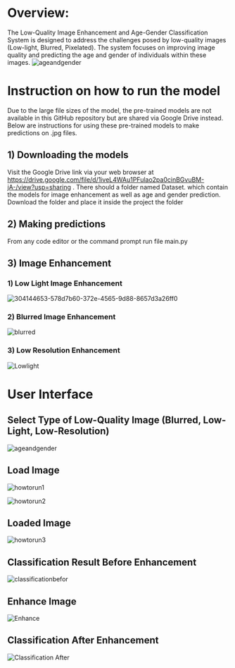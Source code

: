 # Overview:
The Low-Quality Image Enhancement and Age-Gender Classification System is designed to address the challenges posed by low-quality images (Low-light, Blurred, Pixelated). The system focuses on improving image quality and predicting the age and gender of individuals within these images.
![ageandgender](https://github.com/Shaabanm2018/Age-and-gender-classification-from-low-quality-human-face-images/assets/76607364/badaef0a-c965-41b1-8119-d430eb342745)


# Instruction on how to run the model 
Due to the large file sizes of the model, the pre-trained models are not available in this GitHub repository but are shared via Google Drive instead. Below are instructions for using these pre-trained models to make predictions on .jpg files.

## 1) Downloading the models

Visit the Google Drive link via your web browser at https://drive.google.com/file/d/1iveL4WAu1PFulao2pa0cinBGvuBM-jA-/view?usp=sharing . There should a folder named Dataset. which contain the models for image enhancement as well as age and gender prediction. Download the folder and place it inside the project the folder

## 2) Making predictions

From any code editor or the command prompt run file main.py 

## 3) Image Enhancement 
### 1) Low Light Image Enhancement
![304144653-578d7b60-372e-4565-9d88-8657d3a26ff0](https://github.com/user-attachments/assets/7dbd9e0b-a350-4bf1-abab-8b821a44dfaa)



### 2) Blurred Image Enhancement
![blurred](https://github.com/Shaabanm2018/Age-and-gender-classification-from-low-quality-human-face-images/assets/76607364/c24b4664-0880-4ce9-88fe-85516c64af19)


### 3) Low Resolution Enhancement
![Lowlight](https://github.com/user-attachments/assets/304f062c-8ca2-4bf7-a0e0-daa391a0c445)




# User Interface

## Select Type of Low-Quality Image (Blurred, Low-Light, Low-Resolution)
![ageandgender](https://github.com/Shaabanm2018/Age-and-gender-classification-from-low-quality-human-face-images/assets/76607364/8b4ab972-f48e-41f0-8d84-742beaa17f08)

## Load Image
![howtorun1](https://github.com/Shaabanm2018/Age-and-gender-classification-from-low-quality-human-face-images/assets/76607364/9b69cd16-dcaf-4c85-b651-64ee80c46fca)

![howtorun2](https://github.com/Shaabanm2018/Age-and-gender-classification-from-low-quality-human-face-images/assets/76607364/ae902f52-0e72-445d-b075-92bbc0b304a4)

## Loaded Image
![howtorun3](https://github.com/Shaabanm2018/Age-and-gender-classification-from-low-quality-human-face-images/assets/76607364/771c5b3a-547c-46a4-b627-262dad28c39c)

## Classification Result Before Enhancement 
![classificationbefor](https://github.com/Shaabanm2018/Age-and-gender-classification-from-low-quality-human-face-images/assets/76607364/28bb8892-b5e6-40a4-b59d-0832461e96a0)

## Enhance Image
![Enhance](https://github.com/Shaabanm2018/Age-and-gender-classification-from-low-quality-human-face-images/assets/76607364/47f8d4ac-2e6e-4fed-b253-32afb892065e)

## Classification After Enhancement 
![Classification After](https://github.com/Shaabanm2018/Age-and-gender-classification-from-low-quality-human-face-images/assets/76607364/33440898-a56c-47f0-be0e-45c8eea15804)



